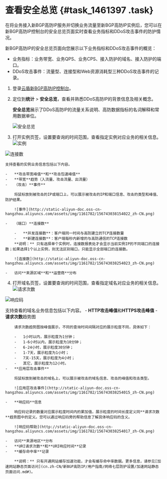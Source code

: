 # 查看安全总览 {#task_1461397 .task}

在将业务接入新BGP高防IP服务并切换业务流量至新BGP高防IP实例后，您可以在新BGP高防IP控制台的安全总览页面实时查看业务指标和DDoS攻击事件的防护情况。

新BGP高防IP的安全总览页面向您展示以下业务指标和DDoS攻击事件的概览：

-   业务指标：业务带宽、业务QPS、业务CPS、接入防护的域名、接入防护的端口。
-   DDoS攻击事件：流量型、连接型和Web资源消耗型三种DDoS攻击事件的记录。

1.  登录[云盾新BGP高防IP控制台](https://yundun.console.aliyun.com/?p=ddoscoo&__consolePageCode=ddoscoo)。
2.  定位到**统计** \> **安全总览**，查看并熟悉DDoS高防IP的背景信息及相关概念。 

    **安全总览**展示了DDoS高防IP的流量关系说明、高防数据指标的名词解释和常用数据单位。

    ![安全总览](http://static-aliyun-doc.oss-cn-hangzhou.aliyuncs.com/assets/img/1161782/156743038154011_zh-CN.png)

3.  打开实例页签，设置要查询的时间范围，查看指定实例对应业务的相关信息。![实例](http://static-aliyun-doc.oss-cn-hangzhou.aliyuncs.com/assets/img/1161782/156743038154020_zh-CN.png)

![连接数](http://static-aliyun-doc.oss-cn-hangzhou.aliyuncs.com/assets/img/1161782/156743038154021_zh-CN.png)

 

    支持查看的实例业务信息包括以下内容。

    -   **攻击带宽峰值**和**攻击包速峰值**
    -   **带宽**趋势（入流量、攻击流量、出流量）
    -   （攻击）**事件** 

        将鼠标放到被攻击的IP或端口上，可以展示被攻击的IP和端口信息、攻击的类型和峰值、防护结果。

        ![事件](http://static-aliyun-doc.oss-cn-hangzhou.aliyuncs.com/assets/img/1161782/156743038154022_zh-CN.png)

    -   （端口）**连接数** 

        -   **并发连接数**：客户端同一时间与高防建立的TCP连接数量
        -   **新建连接数**：客户端每秒内新增的与高防通信的TCP连接数
        **说明：** 只有选择单个实例时，连接数报表处才会显示当前实例IP的不同端口的连接数；如果选择1个以上实例，则无法区别端口，只能显示全部端口的连接数。

        ![连接数](http://static-aliyun-doc.oss-cn-hangzhou.aliyuncs.com/assets/img/1161782/156743038254023_zh-CN.png)

    -   访问**来源区域**和**运营商**分布
4.  打开域名页签，设置要查询的时间范围，查看指定域名对应业务的相关信息。![请求次数](http://static-aliyun-doc.oss-cn-hangzhou.aliyuncs.com/assets/img/1161782/156743038254012_zh-CN.png)

![响应码](http://static-aliyun-doc.oss-cn-hangzhou.aliyuncs.com/assets/img/1161782/156743038254018_zh-CN.png)

 支持查看的域名业务信息包括以下内容。
    -   **HTTP攻击峰值**和**HTTPS攻击峰值**
    -   **请求次数**趋势图

        请求次数趋势图按峰值展示，不同的查询时间间隔对应的展示粒度不同，具体如下：

        -   1小时以内，展示粒度为1分钟；
        -   1-6小时以内，展示粒度为10分钟；
        -   6-24小时，展示粒度30分钟；
        -   1-7天，展示粒度为1小时；
        -   7天-15天，展示粒度为4小时；
        -   其它，展示粒度为12小时。
    -   **应用层攻击事件** 

        将鼠标放到被攻击的域名上，可以展示被攻击的域名信息、攻击的峰值和攻击类型。

        ![应用层攻击事件](http://static-aliyun-doc.oss-cn-hangzhou.aliyuncs.com/assets/img/1161782/156743038254015_zh-CN.png)

    -   **响应码**信息

        响应码记录的数量对应展示粒度时间内的累加值，展示粒度的时间长度定义同**请求次数**趋势图中的定义。您可以通过响应码旁的帮助信息了解具体响应码的含义。

        ![响应码帮助](http://static-aliyun-doc.oss-cn-hangzhou.aliyuncs.com/assets/img/1161782/156743038254017_zh-CN.png)

    -   访问**来源地区**分布
    -   **URI请求次数**和**URI响应时间**记录
    -   **缓存命中率**记录

        **说明：** 只有开通网站缓存加速功能，才会有缓存命中率数据。更多信息，请参见[加速网站静态页面访问](cn.zh-CN/新BGP高防IP/用户指南/网络七层防护设置/加速网站静态页面访问.md#)。



